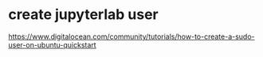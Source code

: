 # create jupyterlab user

https://www.digitalocean.com/community/tutorials/how-to-create-a-sudo-user-on-ubuntu-quickstart
